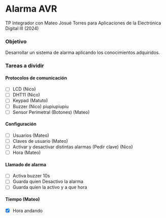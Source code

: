# Alarma AVR
TP Integrador con Mateo Josué Torres para Aplicaciones de la Electrónica Digital lII (2024)

### Objetivo 

Desarrollar un sistema de alarma aplicando los conocimientos adquiridos.

### Tareas a dividir

#### Protocolos de comunicación
- [ ] LCD (Nico)
- [ ] DHT11 (Nico)
- [ ] Keypad (Matuto)
- [ ] Buzzer (Nico) piupiupiupiu
- [ ] Sensor Perimetral (Botones) (Mateo)

#### Configuración
- [ ] Usuarios (Mateo)
- [ ] Claves de usuario (Mateo)
- [ ] Activar y desactivar distintas alarmas (Pedir clave) (Nico)
- [ ] Hora (Mateo)

#### Llamado de alarma
- [ ] Activa buzzer 10s
- [ ] Guarda quien Desactivo la alarma
- [ ] Guarda quien la activo y a que hora

#### Tiempo (Mateo)
- [x] Hora andando

